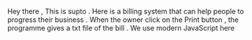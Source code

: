 Hey there , This is supto . Here is a billing system that can help people to progress their business . When the owner click on the Print button , the programme gives a txt file of the bill . 
We use modern JavaScript here
